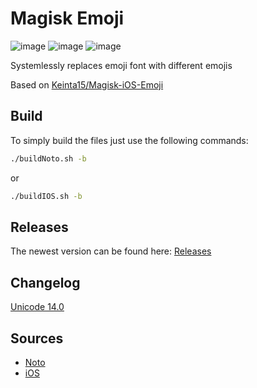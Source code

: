 # Magisk Emoji
![image](https://badgen.net/gitlab/release/2tefan/magisk-emoji)
![image](https://badgen.net/gitlab/last-commit/2tefan/magisk-emoji)
![image](https://badgen.net/gitlab/stars/2tefan/magisk-emoji)


Systemlessly replaces emoji font with different emojis

Based on [Keinta15/Magisk-iOS-Emoji](https://github.com/Keinta15/Magisk-iOS-Emoji)

## Build

To simply build the files just use the following commands:
```sh
./buildNoto.sh -b
```
or
```sh
./buildIOS.sh -b
```

## Releases
The newest version can be found here: [Releases](https://gitlab.com/2tefan/magisk-emoji/-/releases) 

## Changelog
[Unicode 14.0](https://emojipedia.org/emoji-14.0/)

## Sources
- [Noto](https://github.com/googlefonts/noto-emoji/releases/tag/v2.034)
- [iOS](https://github.com/samuelngs/apple-emoji-linux/releases/tag/ios-15.4)
